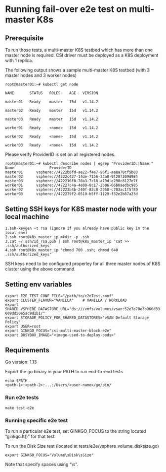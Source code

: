 # Running fail-over e2e test on multi-master K8s

## Prerequisite

To run those tests, a multi-master K8S testbed which has more than one master node is required. CSI driver must be deployed as a K8S deployment with 1 replica.

The following output shows a sample multi-master K8S testbed (with 3 master nodes and 3 worker nodes)

    root@master01:~# kubectl get node

    NAME       STATUS   ROLES    AGE   VERSION

    master01   Ready    master   15d   v1.14.2

    master02   Ready    master   15d   v1.14.2

    master03   Ready    master   15d   v1.14.2

    worker01   Ready    <none>   15d   v1.14.2

    worker02   Ready    <none>   15d   v1.14.2

    worker03   Ready    <none>   15d   v1.14.2

Please verify ProviderID is set on all registered nodes.

    root@master01:~# kubectl describe nodes | egrep "ProviderID:|Name:"
    Name                ProviderID 
    master01      vsphere://4222b6fd-ae22-f4e7-96f1-aa8a78cf5b03
    master02      vsphere://4222c427-14de-7156-33a8-9f28f309d984
    master03      vsphere://422216f0-70a3-7c18-a79d-e298c8127e7f
    worker01      vsphere://42227c4a-4e00-8c17-2b06-66b0aedbc985
    worker02      vsphere://42223b4b-240f-82c8-2050-c703ac1f5f89
    worker03      vsphere://422279f2-0510-b5ff-1129-f32e2b87a23d

## Setting SSH keys for K8S master node with your local machine

    1.ssh-keygen -t rsa (ignore if you already have public key in the local env)
    2.ssh root@k8s_master_ip mkdir -p .ssh
    3.cat ~/.ssh/id_rsa.pub | ssh root@k8s_master_ip 'cat >> .ssh/authorized_keys'
    4.ssh root@k8s_master_ip "chmod 700 .ssh; chmod 640 .ssh/authorized_keys"

SSH keys need to be configured properley for all three master nodes of K8S cluster using the above command.

## Setting env variables

    export E2E_TEST_CONF_FILE="/path/to/e2eTest.conf"
    export CLUSTER_FLAVOR="VANILLA"    # VANILLA / WORKLOAD
    export SHARED_VSPHERE_DATASTORE_URL="ds:///vmfs/volumes/vsan:52e7e70e3b966d33-609dd50e5ac9d1b1/"
    export STORAGE_POLICY_FOR_SHARED_DATASTORES="vSAN Default Storage Policy"
    export USER=root
    export GINKGO_FOCUS="csi-multi-master-block-e2e"
    export BUSYBOX_IMAGE="<image-used-to-deploy-pods>"

## Requirements

Go version: 1.13

Export the go binary in your PATH to run end-to-end tests

    echo $PATH
    <path-1>:<path-2>:...:/Users/<user-name>/go/bin/

### Run e2e tests

    make test-e2e

### Running specific e2e test

To run a particular e2e test, set GINKGO_FOCUS to the string located “ginkgo.It()” for that test:

To run the Disk Size test (located at tests/e2e/vsphere_volume_disksize.go)

    export GINKGO_FOCUS="Volume\sDisk\sSize"

Note that specify spaces using “\s”.
